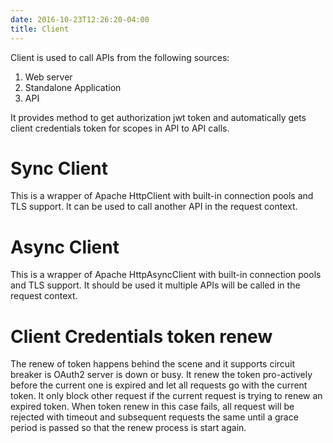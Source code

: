 ```yaml
---
date: 2016-10-23T12:26:20-04:00
title: Client
---
```



Client is used to call APIs from the following sources:

1. Web server
2. Standalone Application
3. API

It provides method to get authorization jwt token and automatically gets client
credentials token for scopes in API to API calls.

# Sync Client
This is a wrapper of Apache HttpClient with built-in connection pools and TLS
support. It can be used to call another API in the request context.

# Async Client
This is a wrapper of Apache HttpAsyncClient with built-in connection pools and
TLS support. It should be used it multiple APIs will be called in the request
context.

# Client Credentials token renew
The renew of token happens behind the scene and it supports circuit breaker
is OAuth2 server is down or busy. It renew the token pro-actively before the
current one is expired and let all requests go with the current token. It only
block other request if the current request is trying to renew an expired token.
When token renew in this case fails, all request will be rejected with timeout
and subsequent requests the same until a grace period is passed so that the
renew process is start again.



